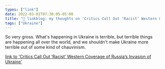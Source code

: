 ```yaml
---
types: ["link"]
date: 2022-03-01T07:30:05-05:00
title: "🔗 linkblog: my thoughts on 'Critics Call Out ‘Racist’ Western Coverage of Russia’s Invasion of Ukraine'"
tags: ["Ukraine"]
---
```

So very gross. What's happening in Ukraine is terrible, but terrible things are happening all over the world, and we shouldn't make Ukraine more terrible out of some kind of chauvinism.
 
[link to 'Critics Call Out ‘Racist’ Western Coverage of Russia’s Invasion of Ukraine'](https://www.vice.com/en/article/akvy84/racist-western-coverage-ukraine-russia)
